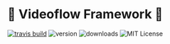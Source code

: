 # 🌮 Videoflow Framework 🌮


[![travis build](https://img.shields.io/travis/TwiztedDesign/vff.svg)](https://travis-ci.org/TwiztedDesign/vff)
![version](https://img.shields.io/npm/v/vff.svg)
![downloads](https://img.shields.io/npm/dt/vff.svg)
![MIT License](https://img.shields.io/github/license/TwiztedDesign/vff.svg) 